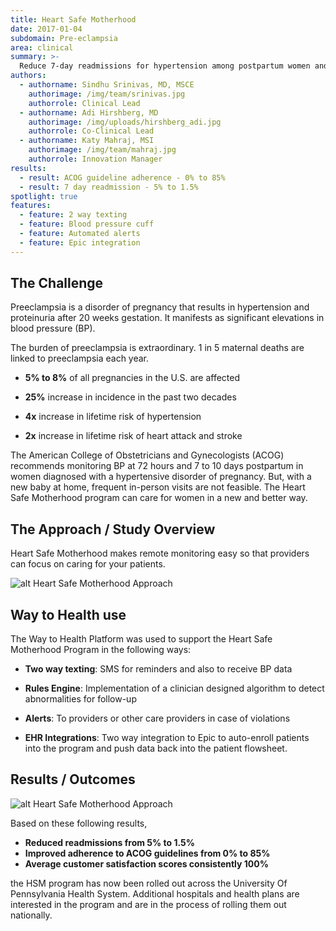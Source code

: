 ```yaml
---
title: Heart Safe Motherhood
date: 2017-01-04
subdomain: Pre-eclampsia
area: clinical 
summary: >-
  Reduce 7-day readmissions for hypertension among postpartum women and creating a national leadership model to meet new ACOG guidelines
authors:
  - authorname: Sindhu Srinivas, MD, MSCE
    authorimage: /img/team/srinivas.jpg
    authorrole: Clinical Lead
  - authorname: Adi Hirshberg, MD
    authorimage: /img/uploads/hirshberg_adi.jpg
    authorrole: Co-Clinical Lead
  - authorname: Katy Mahraj, MSI
    authorimage: /img/team/mahraj.jpg
    authorrole: Innovation Manager
results:
  - result: ACOG guideline adherence - 0% to 85%
  - result: 7 day readmission - 5% to 1.5%
spotlight: true
features:
  - feature: 2 way texting
  - feature: Blood pressure cuff
  - feature: Automated alerts
  - feature: Epic integration
---
```


## The Challenge

Preeclampsia is a disorder of pregnancy that results in hypertension and proteinuria after 20 weeks gestation. It manifests as significant elevations in blood pressure (BP).

The burden of preeclampsia is extraordinary. 1 in 5 maternal deaths are linked to preeclampsia each year.

- **5% to 8%** of all pregnancies in the U.S. are affected 

- **25%** increase in incidence in the past two decades 

- **4x** increase in lifetime risk of hypertension

- **2x** increase in lifetime risk of heart attack and stroke

The American College of Obstetricians and Gynecologists (ACOG) recommends monitoring BP at 72 hours and 7 to 10 days postpartum in women diagnosed with a hypertensive disorder
of pregnancy. But, with a new baby at home, frequent in-person visits are not feasible. The Heart Safe Motherhood program can care for women in a new and better way.
 

## The Approach / Study Overview

Heart Safe Motherhood makes remote monitoring easy so that providers can focus on caring for your patients.

![alt Heart Safe Motherhood Approach](/img/peng/hsm.png)

## Way to Health use

The Way to Health Platform was used to support the Heart Safe Motherhood Program in the following ways:

- **Two way texting**: SMS for reminders and also to receive BP data

- **Rules Engine**: Implementation of a clinician designed algorithm to detect abnormalities for follow-up

- **Alerts**: To providers or other care providers in case of violations

- **EHR Integrations**: Two way integration to Epic to auto-enroll patients into the program and push data back into the patient flowsheet.


## Results / Outcomes

![alt Heart Safe Motherhood Approach](/img/peng/hsm.logo.png)

Based on these following results, 

- **Reduced readmissions from 5% to 1.5%**
- **Improved adherence to ACOG guidelines from 0% to 85%**
- **Average customer satisfaction scores consistently 100%**

the HSM program has now been rolled out across the University Of Pennsylvania Health System. Additional hospitals and health plans are interested in the program and are in the process of rolling them out nationally.

